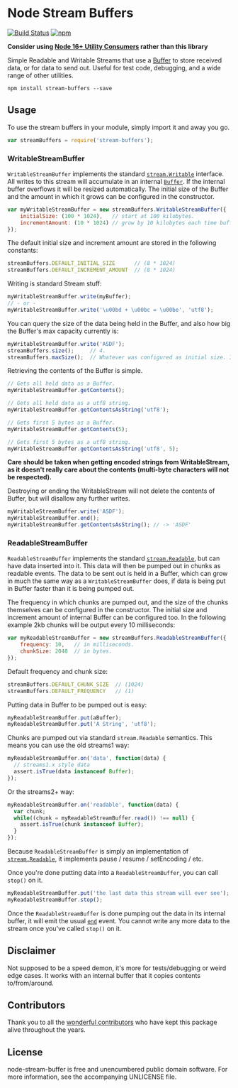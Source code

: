 # Node Stream Buffers

[![Build Status][badge-actions-img]][badge-actions-url]
[![npm][badge-npm-img]][badge-npm-url]

**Consider using [Node 16+ Utility Consumers](https://nodejs.org/dist/latest-v16.x/docs/api/webstreams.html#utility-consumers) rather than this library**

Simple Readable and Writable Streams that use a [Buffer][node-buffer-docs] to store received data, or for data to send out. Useful for test code, debugging, and a wide range of other utilities.

```
npm install stream-buffers --save
```

## Usage

To use the stream buffers in your module, simply import it and away you go.

```js
var streamBuffers = require('stream-buffers');
```

### WritableStreamBuffer

`WritableStreamBuffer` implements the standard [`stream.Writable`](https://nodejs.org/api/stream.html#stream_class_stream_writable) interface. All writes to this stream will accumulate in an internal [`Buffer`](https://nodejs.org/api/buffer.html). If the internal buffer overflows it will be resized automatically. The initial size of the Buffer and the amount in which it grows can be configured in the constructor.

```js
var myWritableStreamBuffer = new streamBuffers.WritableStreamBuffer({
	initialSize: (100 * 1024),   // start at 100 kilobytes.
	incrementAmount: (10 * 1024) // grow by 10 kilobytes each time buffer overflows.
});
```

The default initial size and increment amount are stored in the following constants:

```js
streamBuffers.DEFAULT_INITIAL_SIZE      // (8 * 1024)
streamBuffers.DEFAULT_INCREMENT_AMOUNT  // (8 * 1024)
```

Writing is standard Stream stuff:

```js
myWritableStreamBuffer.write(myBuffer);
// - or -
myWritableStreamBuffer.write('\u00bd + \u00bc = \u00be', 'utf8');
```

You can query the size of the data being held in the Buffer, and also how big the Buffer's max capacity currently is: 

```js
myWritableStreamBuffer.write('ASDF');
streamBuffers.size();     // 4.
streamBuffers.maxSize();  // Whatever was configured as initial size. In our example: (100 * 1024).
```

Retrieving the contents of the Buffer is simple.

```js
// Gets all held data as a Buffer.
myWritableStreamBuffer.getContents();

// Gets all held data as a utf8 string.
myWritableStreamBuffer.getContentsAsString('utf8');

// Gets first 5 bytes as a Buffer.
myWritableStreamBuffer.getContents(5);

// Gets first 5 bytes as a utf8 string.
myWritableStreamBuffer.getContentsAsString('utf8', 5);
```

**Care should be taken when getting encoded strings from WritableStream, as it doesn't really care about the contents (multi-byte characters will not be respected).**

Destroying or ending the WritableStream will not delete the contents of Buffer, but will disallow any further writes.

```js
myWritableStreamBuffer.write('ASDF');
myWritableStreamBuffer.end();
myWritableStreamBuffer.getContentsAsString(); // -> 'ASDF'
```	

### ReadableStreamBuffer

`ReadableStreamBuffer` implements the standard [`stream.Readable`](https://nodejs.org/api/stream.html#stream_class_stream_readable), but can have data inserted into it. This data will then be pumped out in chunks as readable events. The data to be sent out is held in a Buffer, which can grow in much the same way as a `WritableStreamBuffer` does, if data is being put in Buffer faster than it is being pumped out. 

The frequency in which chunks are pumped out, and the size of the chunks themselves can be configured in the constructor. The initial size and increment amount of internal Buffer can be configured too. In the following example 2kb chunks will be output every 10 milliseconds:

```js
var myReadableStreamBuffer = new streamBuffers.ReadableStreamBuffer({
	frequency: 10,   // in milliseconds.
	chunkSize: 2048  // in bytes.
});
```

Default frequency and chunk size:

```js
streamBuffers.DEFAULT_CHUNK_SIZE  // (1024)
streamBuffers.DEFAULT_FREQUENCY   // (1)
```

Putting data in Buffer to be pumped out is easy:

```js
myReadableStreamBuffer.put(aBuffer);
myReadableStreamBuffer.put('A String', 'utf8');
```

Chunks are pumped out via standard `stream.Readable` semantics. This means you can use the old streams1 way:

```js
myReadableStreamBuffer.on('data', function(data) {
  // streams1.x style data
  assert.isTrue(data instanceof Buffer);
});
```

Or the streams2+ way:

```js
myReadableStreamBuffer.on('readable', function(data) {
  var chunk;
  while((chunk = myReadableStreamBuffer.read()) !== null) {
    assert.isTrue(chunk instanceof Buffer);
  }
});
```

Because `ReadableStreamBuffer` is simply an implementation of [`stream.Readable`](https://nodejs.org/api/stream.html#stream_class_stream_readable), it implements pause / resume / setEncoding / etc.

Once you're done putting data into a `ReadableStreamBuffer`, you can call `stop()` on it.

```js
myReadableStreamBuffer.put('the last data this stream will ever see');
myReadableStreamBuffer.stop();
```

Once the `ReadableStreamBuffer` is done pumping out the data in its internal buffer, it will emit the usual [`end`](https://nodejs.org/api/stream.html#stream_event_end) event. You cannot write any more data to the stream once you've called `stop()` on it.

## Disclaimer

Not supposed to be a speed demon, it's more for tests/debugging or weird edge cases. It works with an internal buffer that it copies contents to/from/around.

## Contributors

Thank you to all the [wonderful contributors](https://github.com/samcday/node-stream-buffer/graphs/contributors) who have kept this package alive throughout the years.

## License

node-stream-buffer is free and unencumbered public domain software. For more information, see the accompanying UNLICENSE file.

[badge-actions-img]: https://github.com/samcday/node-stream-buffer/actions/workflows/node.js.yml/badge.svg
[badge-actions-url]: https://github.com/samcday/node-stream-buffer/actions/workflows/node.js.yml
[badge-npm-img]: https://img.shields.io/npm/dm/stream-buffers.svg
[badge-npm-url]: https://www.npmjs.org/package/stream-buffers

[node-buffer-docs]: http://nodejs.org/api/buffer.html

